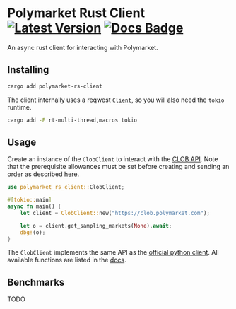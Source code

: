 # Polymarket Rust Client &emsp; [![Latest Version]][crates.io] [![Docs Badge]][docs]

[Latest Version]: https://img.shields.io/crates/v/polymarket-rs-client.svg

[crates.io]: https://crates.io/crates/polymarket-rs-client

[Docs Badge]: https://docs.rs/polymarket-rs-client/badge.svg

[docs]: https://docs.rs/rust_decimal
An async rust client for interacting with Polymarket.

## Installing
```sh
cargo add polymarket-rs-client
```
The client internally uses a reqwest [`Client`](https://docs.rs/reqwest/latest/reqwest/struct.Client.html), so you will also need the `tokio` runtime.
```sh
cargo add -F rt-multi-thread,macros tokio
```

## Usage
Create an instance of the `ClobClient` to interact with the [CLOB API](https://docs.polymarket.com/#clob-api). Note that the prerequisite allowances must be set before creating and sending an order as described [here](https://github.com/Polymarket/py-clob-client?tab=readme-ov-file#allowances).


```rust
use polymarket_rs_client::ClobClient;

#[tokio::main]
async fn main() {
    let client = ClobClient::new("https://clob.polymarket.com");

    let o = client.get_sampling_markets(None).await;
    dbg!(o);
}
```

The `ClobClient` implements the same API as the [official python client](https://github.com/Polymarket/py-clob-client). All available functions are listed in the [docs](https://docs.rs/polymarket-rs-client/latest/polymarket_rs_client/struct.ClobClient.html).

## Benchmarks

TODO

